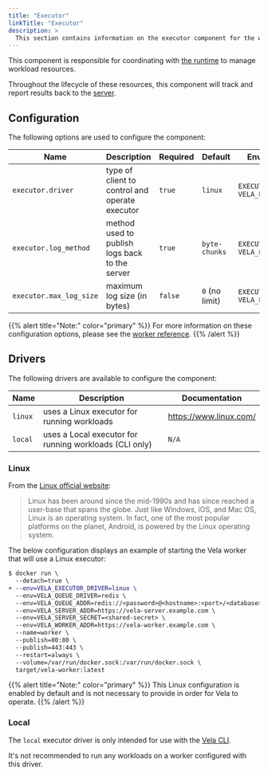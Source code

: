 ```yaml
---
title: "Executor"
linkTitle: "Executor"
description: >
  This section contains information on the executor component for the worker.
---
```


This component is responsible for coordinating with [the runtime](/docs/installation/worker/runtime/) to manage workload resources.

Throughout the lifecycle of these resources, this component will track and report results back to the [server](/docs/installation/server/).

## Configuration

The following options are used to configure the component:

| Name                    | Description                                       | Required | Default        | Environment Variables                                   |
| ----------------------- | ------------------------------------------------- | -------- | -------------- | ------------------------------------------------------- |
| `executor.driver`       | type of client to control and operate executor    | `true`   | `linux`        | `EXECUTOR_DRIVER`<br>`VELA_EXECUTOR_DRIVER`             |
| `executor.log_method`   | method used to publish logs back to the server    | `true`   | `byte-chunks`  | `EXECUTOR_LOG_METHOD`<br>`VELA_EXECUTOR_LOG_METHOD`     |
| `executor.max_log_size` | maximum log size (in bytes)                       | `false`  | `0` (no limit) | `EXECUTOR_MAX_LOG_SIZE`<br>`VELA_EXECUTOR_MAX_LOG_SIZE` |

{{% alert title="Note:" color="primary" %}}
For more information on these configuration options, please see the [worker reference](/docs/installation/worker/reference/).
{{% /alert %}}

## Drivers

The following drivers are available to configure the component:

| Name    | Description                                            | Documentation          |
| ------- | ------------------------------------------------------ | ---------------------- |
| `linux` | uses a Linux executor for running workloads            | https://www.linux.com/ |
| `local` | uses a Local executor for running workloads (CLI only) | `N/A`                  |

### Linux

From the [Linux official website](https://www.linux.com/what-is-linux/):

> Linux has been around since the mid-1990s and has since reached a user-base that spans the globe. Just like Windows, iOS, and Mac OS, Linux is an operating system. In fact, one of the most popular platforms on the planet, Android, is powered by the Linux operating system.

The below configuration displays an example of starting the Vela worker that will use a Linux executor:

```diff
$ docker run \
  --detach=true \
+ --env=VELA_EXECUTOR_DRIVER=linux \
  --env=VELA_QUEUE_DRIVER=redis \
  --env=VELA_QUEUE_ADDR=redis://<password>@<hostname>:<port>/<database> \
  --env=VELA_SERVER_ADDR=https://vela-server.example.com \
  --env=VELA_SERVER_SECRET=<shared-secret> \
  --env=VELA_WORKER_ADDR=https://vela-worker.example.com \
  --name=worker \
  --publish=80:80 \
  --publish=443:443 \
  --restart=always \
  --volume=/var/run/docker.sock:/var/run/docker.sock \
  target/vela-worker:latest
```

{{% alert title="Note:" color="primary" %}}
This Linux configuration is enabled by default and is not necessary to provide in order for Vela to operate.
{{% /alert %}}

### Local

The `local` executor driver is only intended for use with the [Vela CLI](/docs/reference/cli/).

It's not recommended to run any workloads on a worker configured with this driver.
